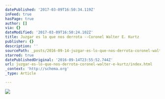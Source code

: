 ```yaml
---
datePublished: '2017-03-09T16:50:34.119Z'
inFeed: true
hasPage: true
author: []
via: {}
dateModified: '2017-03-09T16:50:24.102Z'
title: Juzgar es lo que nos derrota --Coronel Walter E. Kurtz
publisher: {}
description: ''
sourcePath: _posts/2016-09-14-juzgar-es-lo-que-nos-derrota-coronel-walter-e-kurtz.md
starred: true
datePublishedOriginal: '2016-09-14T23:55:52.744Z'
url: juzgar-es-lo-que-nos-derrota-coronel-walter-e-kurtz/index.html
_context: 'http://schema.org'
_type: Article

---
```

![](https://the-grid-user-content.s3-us-west-2.amazonaws.com/a267f154-70ae-48cf-832d-611ccdb5b89b.gif)